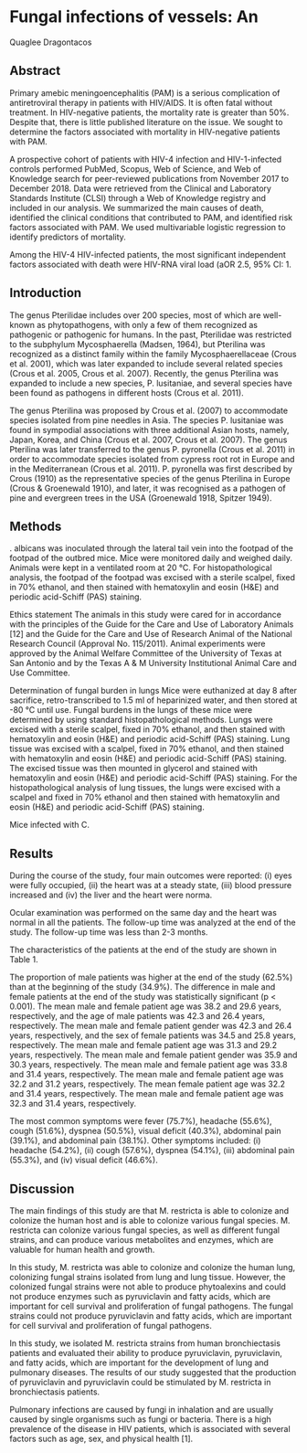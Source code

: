 # Fungal infections of vessels: An
Quaglee Dragontacos


## Abstract
Primary amebic meningoencephalitis (PAM) is a serious complication of antiretroviral therapy in patients with HIV/AIDS. It is often fatal without treatment. In HIV-negative patients, the mortality rate is greater than 50%. Despite that, there is little published literature on the issue. We sought to determine the factors associated with mortality in HIV-negative patients with PAM.

A prospective cohort of patients with HIV-4 infection and HIV-1-infected controls performed PubMed, Scopus, Web of Science, and Web of Knowledge search for peer-reviewed publications from November 2017 to December 2018. Data were retrieved from the Clinical and Laboratory Standards Institute (CLSI) through a Web of Knowledge registry and included in our analysis. We summarized the main causes of death, identified the clinical conditions that contributed to PAM, and identified risk factors associated with PAM. We used multivariable logistic regression to identify predictors of mortality.

Among the HIV-4 HIV-infected patients, the most significant independent factors associated with death were HIV-RNA viral load (aOR 2.5, 95% CI: 1.


## Introduction
The genus Pterilidae includes over 200 species, most of which are well-known as phytopathogens, with only a few of them recognized as pathogenic or pathogenic for humans. In the past, Pterilidae was restricted to the subphylum Mycosphaerella (Madsen, 1964), but Pterilina was recognized as a distinct family within the family Mycosphaerellaceae (Crous et al. 2001), which was later expanded to include several related species (Crous et al. 2005, Crous et al. 2007). Recently, the genus Pterilina was expanded to include a new species, P. lusitaniae, and several species have been found as pathogens in different hosts (Crous et al. 2011).

The genus Pterilina was proposed by Crous et al. (2007) to accommodate species isolated from pine needles in Asia. The species P. lusitaniae was found in sympodial associations with three additional Asian hosts, namely, Japan, Korea, and China (Crous et al. 2007, Crous et al. 2007). The genus Pterilina was later transferred to the genus P. pyronella (Crous et al. 2011) in order to accommodate species isolated from cypress root rot in Europe and in the Mediterranean (Crous et al. 2011). P. pyronella was first described by Crous (1910) as the representative species of the genus Pterilina in Europe (Crous & Groenewald 1910), and later, it was recognised as a pathogen of pine and evergreen trees in the USA (Groenewald 1918, Spitzer 1949).


## Methods
. albicans was inoculated through the lateral tail vein into the footpad of the footpad of the outbred mice. Mice were monitored daily and weighed daily. Animals were kept in a ventilated room at 20 °C. For histopathological analysis, the footpad of the footpad was excised with a sterile scalpel, fixed in 70% ethanol, and then stained with hematoxylin and eosin (H&E) and periodic acid-Schiff (PAS) staining.

Ethics statement
The animals in this study were cared for in accordance with the principles of the Guide for the Care and Use of Laboratory Animals [12] and the Guide for the Care and Use of Research Animal of the National Research Council (Approval No. 115/2011). Animal experiments were approved by the Animal Welfare Committee of the University of Texas at San Antonio and by the Texas A & M University Institutional Animal Care and Use Committee.

Determination of fungal burden in lungs
Mice were euthanized at day 8 after sacrifice, retro-transcribed to 1.5 ml of heparinized water, and then stored at -80 °C until use. Fungal burdens in the lungs of these mice were determined by using standard histopathological methods. Lungs were excised with a sterile scalpel, fixed in 70% ethanol, and then stained with hematoxylin and eosin (H&E) and periodic acid-Schiff (PAS) staining. Lung tissue was excised with a scalpel, fixed in 70% ethanol, and then stained with hematoxylin and eosin (H&E) and periodic acid-Schiff (PAS) staining. The excised tissue was then mounted in glycerol and stained with hematoxylin and eosin (H&E) and periodic acid-Schiff (PAS) staining. For the histopathological analysis of lung tissues, the lungs were excised with a scalpel and fixed in 70% ethanol and then stained with hematoxylin and eosin (H&E) and periodic acid-Schiff (PAS) staining.

Mice infected with C.


## Results

During the course of the study, four main outcomes were reported: (i) eyes were fully occupied, (ii) the heart was at a steady state, (iii) blood pressure increased and (iv) the liver and the heart were norma.

Ocular examination was performed on the same day and the heart was normal in all the patients. The follow-up time was analyzed at the end of the study. The follow-up time was less than 2-3 months.

The characteristics of the patients at the end of the study are shown in Table 1.

The proportion of male patients was higher at the end of the study (62.5%) than at the beginning of the study (34.9%). The difference in male and female patients at the end of the study was statistically significant (p < 0.001). The mean male and female patient age was 38.2 and 29.6 years, respectively, and the age of male patients was 42.3 and 26.4 years, respectively. The mean male and female patient gender was 42.3 and 26.4 years, respectively, and the sex of female patients was 34.5 and 25.8 years, respectively. The mean male and female patient age was 31.3 and 29.2 years, respectively. The mean male and female patient gender was 35.9 and 30.3 years, respectively. The mean male and female patient age was 33.8 and 31.4 years, respectively. The mean male and female patient age was 32.2 and 31.2 years, respectively. The mean female patient age was 32.2 and 31.4 years, respectively. The mean male and female patient age was 32.3 and 31.4 years, respectively.

The most common symptoms were fever (75.7%), headache (55.6%), cough (51.6%), dyspnea (50.5%), visual deficit (40.3%), abdominal pain (39.1%), and abdominal pain (38.1%). Other symptoms included: (i) headache (54.2%), (ii) cough (57.6%), dyspnea (54.1%), (iii) abdominal pain (55.3%), and (iv) visual deficit (46.6%).


## Discussion
The main findings of this study are that M. restricta is able to colonize and colonize the human host and is able to colonize various fungal species. M. restricta can colonize various fungal species, as well as different fungal strains, and can produce various metabolites and enzymes, which are valuable for human health and growth.

In this study, M. restricta was able to colonize and colonize the human lung, colonizing fungal strains isolated from lung and lung tissue. However, the colonized fungal strains were not able to produce phytoalexins and could not produce enzymes such as pyruviclavin and fatty acids, which are important for cell survival and proliferation of fungal pathogens. The fungal strains could not produce pyruviclavin and fatty acids, which are important for cell survival and proliferation of fungal pathogens.

In this study, we isolated M. restricta strains from human bronchiectasis patients and evaluated their ability to produce pyruviclavin, pyruviclavin, and fatty acids, which are important for the development of lung and pulmonary diseases. The results of our study suggested that the production of pyruviclavin and pyruviclavin could be stimulated by M. restricta in bronchiectasis patients.

Pulmonary infections are caused by fungi in inhalation and are usually caused by single organisms such as fungi or bacteria. There is a high prevalence of the disease in HIV patients, which is associated with several factors such as age, sex, and physical health [1].
